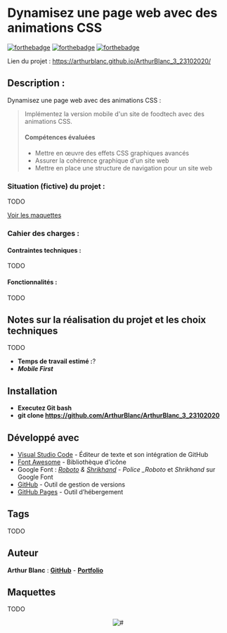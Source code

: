 # Dynamisez une page web avec des animations CSS

[![forthebadge](https://forthebadge.com/images/badges/validated-html5.svg)](https://validator.w3.org/nu/?showsource=yes&showoutline=yes&showimagereport=yes&doc=https%3A%2F%2Farthurblanc.github.io%2FArthurBlanc_3_23102020%2F)
[![forthebadge](https://forthebadge.com/images/badges/uses-css.svg)](https://forthebadge.com)
[![forthebadge](https://forthebadge.com/images/badges/uses-git.svg)](https://github.com/ArthurBlanc)

Lien du projet : https://arthurblanc.github.io/ArthurBlanc_3_23102020/

## Description :

Dynamisez une page web avec des animations CSS :

> Implémentez la version mobile d'un site de foodtech avec des animations CSS.
>
> #### Compétences évaluées
>
> -   Mettre en œuvre des effets CSS graphiques avancés
> -   Assurer la cohérence graphique d'un site web
> -   Mettre en place une structure de navigation pour un site web

### Situation (fictive) du projet :

TODO

[Voir les maquettes](#maquettes)

### Cahier des charges :

#### Contraintes techniques :

TODO

#### Fonctionnalités :

TODO

## Notes sur la réalisation du projet et les choix techniques

TODO

-   **Temps de travail estimé :**?
-   **_Mobile First_**

## Installation

-   **Executez Git bash**
-   **git clone https://github.com/ArthurBlanc/ArthurBlanc_3_23102020**

## Développé avec

-   [Visual Studio Code](https://code.visualstudio.com/) - Éditeur de texte et son intégration de GitHub
-   [Font Awesome](https://fontawesome.com/) - Bibliothèque d'icône
-   Google Font : _[Roboto](https://fonts.google.com/specimen/Roboto) & [Shrikhand](https://fonts.google.com/specimen/Shrikhand) - Police \_Roboto_ et _Shrikhand_ sur Google Font
-   [GitHub](https://github.com/) - Outil de gestion de versions
-   [GitHub Pages](https://pages.github.com/) - Outil d’hébergement

## Tags

TODO

## Auteur

**Arthur Blanc** : [**GitHub**](https://github.com/ArthurBlanc/) - [**Portfolio**](https://abcoding.fr/)

## Maquettes

TODO

<p align="center">
  <img src="/assets/img/mockup/..." alt="#">
</p>
